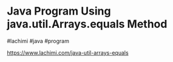 <h1><b>Java Program Using java.util.Arrays.equals Method</b></h1>

#lachimi #java #program

https://www.lachimi.com/java-util-arrays-equals
